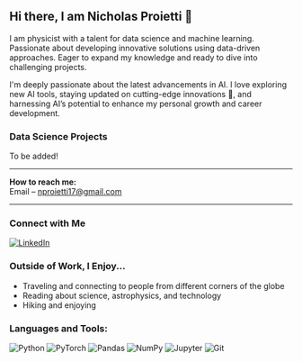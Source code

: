 ## Hi there, I am Nicholas Proietti 👋

I am physicist with a talent for data science and machine learning. Passionate about developing innovative solutions using data-driven approaches. Eager to expand my knowledge and ready to dive into challenging projects. 

I'm deeply passionate about the latest advancements in AI. I love exploring new AI tools, staying updated on cutting-edge innovations 👀, and harnessing AI’s potential to enhance my personal growth and career development.

### Data Science Projects

To be added!

---

**How to reach me:**  
Email – [nproietti17@gmail.com](mailto:nproietti17@gmail.com)

---

### Connect with Me

[![LinkedIn](https://img.shields.io/badge/-LinkedIn-blue?style=flat&logo=Linkedin&logoColor=white)](https://www.linkedin.com/in/nicholas-proietti/)


### Outside of Work, I Enjoy...
- Traveling and connecting to people from different corners of the globe
- Reading about science, astrophysics, and technology
- Hiking and enjoying 

### Languages and Tools:
![Python](https://img.shields.io/badge/-Python-3776AB?style=flat&logo=python&logoColor=white)
![PyTorch](https://img.shields.io/badge/-PyTorch-EE4C2C?style=flat&logo=pytorch&logoColor=white)
![Pandas](https://img.shields.io/badge/-Pandas-150458?style=flat&logo=pandas&logoColor=white)
![NumPy](https://img.shields.io/badge/-NumPy-013243?style=flat&logo=numpy&logoColor=white)
![Jupyter](https://img.shields.io/badge/-Jupyter-F37626?style=flat&logo=jupyter&logoColor=white)
![Git](https://img.shields.io/badge/-Git-F05032?style=flat&logo=git&logoColor=white)
